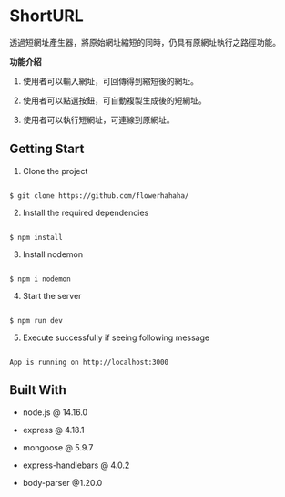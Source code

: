 # ShortURL

透過短網址產生器，將原始網址縮短的同時，仍具有原網址執行之路徑功能。
  

**功能介紹**

1. 使用者可以輸入網址，可回傳得到縮短後的網址。

2. 使用者可以點選按鈕，可自動複製生成後的短網址。

3. 使用者可以執行短網址，可連線到原網址。

  

## Getting Start

  

1. Clone the project

  

```

$ git clone https://github.com/flowerhahaha/

```

  

2. Install the required dependencies

  

```

$ npm install

```

  

3. Install nodemon

  

```

$ npm i nodemon

```

  

4. Start the server

  

```

$ npm run dev

```

  

5. Execute successfully if seeing following message

  

```

App is running on http://localhost:3000

```

  

## Built With

- node.js @ 14.16.0

- express @ 4.18.1

- mongoose @ 5.9.7

- express-handlebars @ 4.0.2

- body-parser @1.20.0 
